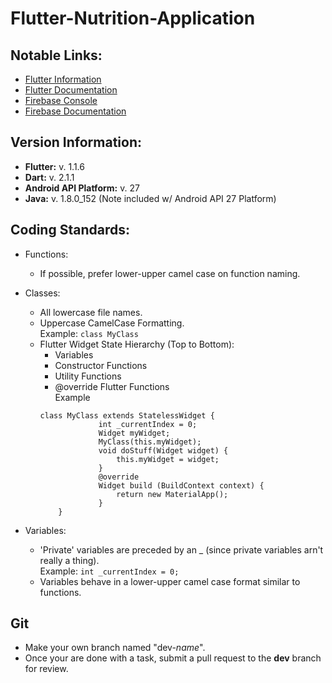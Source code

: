 # Flutter-Nutrition-Application


## Notable Links:
- [Flutter Information](https://flutter.io/docs)
- [Flutter Documentation](https://docs.flutter.io/index.html)
- [Firebase Console](https://console.firebase.google.com/u/0/)
- [Firebase Documentation](https://firebase.google.com/)

## Version Information:
- **Flutter:** v. 1.1.6 
- **Dart:** v. 2.1.1
- **Android API Platform:** v. 27
- **Java:** v. 1.8.0_152 (Note included w/ Android API 27 Platform)

## Coding Standards:
- Functions:
    - If possible, prefer lower-upper camel case on function naming.

- Classes:
    - All lowercase file names.
    - Uppercase CamelCase Formatting.  
      Example: ```class MyClass```
    - Flutter Widget State Hierarchy (Top to Bottom):
        - Variables
        - Constructor Functions
        - Utility Functions
        - @override Flutter Functions  
       Example 
       ```
       class MyClass extends StatelessWidget {
                    int _currentIndex = 0;  
                    Widget myWidget;    
                    MyClass(this.myWidget);                      
                    void doStuff(Widget widget) {
                        this.myWidget = widget;
                    }                    
                    @override
                    Widget build (BuildContext context) {
                        return new MaterialApp();
                    }
           }
       ```

- Variables:
    - 'Private' variables are preceded by an _ (since private variables arn't really a thing).  
       Example: `int _currentIndex = 0;`
    - Variables behave in a lower-upper camel case format similar to functions.


## Git
- Make your own branch named "dev-*name*".
- Once your are done with a task, submit a pull request to the **dev** branch for review.
